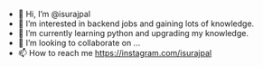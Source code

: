 - 👋 Hi, I’m @isurajpal
- 👀 I’m interested in backend jobs and gaining lots of knowledge.
- 🌱 I’m currently learning python and upgrading my knowledge.
- 💞️ I’m looking to collaborate on ...
- 📫 How to reach me https://instagram.com/isurajpal

<!---
isurajpal/isurajpal is a ✨ special ✨ repository because its `README.md` (this file) appears on your GitHub profile.
You can click the Preview link to take a look at your changes.
--->
